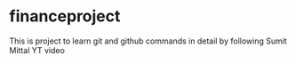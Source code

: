 # financeproject
This is project to learn git and github commands in detail by following Sumit Mittal YT video

